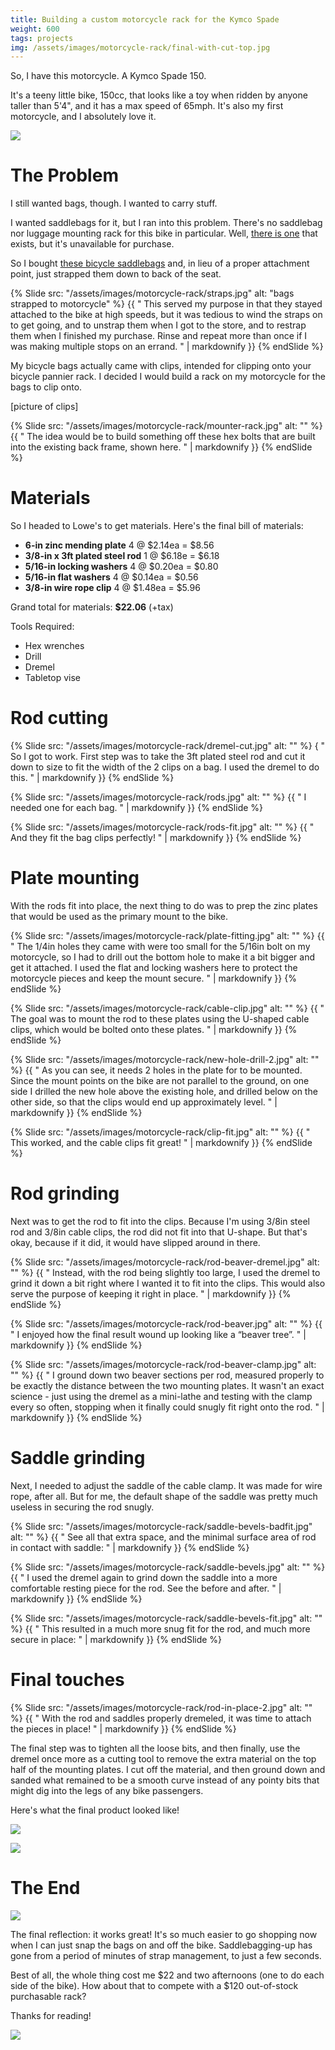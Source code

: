 ```yaml
---
title: Building a custom motorcycle rack for the Kymco Spade
weight: 600
tags: projects
img: /assets/images/motorcycle-rack/final-with-cut-top.jpg
---
```


So, I have this motorcycle.  A Kymco Spade 150.

It's a teeny little bike, 150cc, that looks like a toy when ridden by anyone taller than 5'4", and it has a max speed of 65mph.  It's also my first motorcycle, and I absolutely love it.

![](/assets/images/motorcycle-rack/mountain-pic.jpg)

# The Problem

I still wanted bags, though.  I wanted to carry stuff.

I wanted saddlebags for it, but I ran into this problem.  There's no saddlebag nor luggage mounting rack for this bike in particular.  Well, [there is one](https://www.steadygarage.com/store/chimera-rear-luggage-rack-for-kymco-spade-150cc) that exists, but it's unavailable for purchase.

So I bought [these bicycle saddlebags](https://www.amazon.com/gp/product/B07J9YMQN9/ref=ppx_yo_dt_b_asin_title_o08_s00) and, in lieu of a proper attachment point, just strapped them down to back of the seat.

{% Slide src: "/assets/images/motorcycle-rack/straps.jpg" alt: "bags strapped to motorcycle" %} {{ "
This served my purpose in that they stayed attached to the bike at high speeds, but it was tedious to wind the straps on to get going, and to unstrap them when I got to the store, and to restrap them when I finished my purchase.  Rinse and repeat more than once if I was making multiple stops on an errand.
" | markdownify }} {% endSlide %}

My bicycle bags actually came with clips, intended for clipping onto your bicycle pannier rack.  I decided I would build a rack on my motorcycle for the bags to clip onto.

[picture of clips]

{% Slide src: "/assets/images/motorcycle-rack/mounter-rack.jpg" alt: "" %} {{ "
The idea would be to build something off these hex bolts that are built into the existing back frame, shown here.
" | markdownify }} {% endSlide %}

# Materials

So I headed to Lowe's to get materials.  Here's the final bill of materials:
- **6-in zinc mending plate**
  4 @ $2.14ea = $8.56
- **3/8-in x 3ft plated steel rod**
  1 @ $6.18e = $6.18
- **5/16-in locking washers**
  4 @ $0.20ea = $0.80
- **5/16-in flat washers**
  4 @ $0.14ea = $0.56
- **3/8-in wire rope clip**
  4 @ $1.48ea = $5.96

Grand total for materials: **$22.06** (+tax)

Tools Required:
- Hex wrenches
- Drill
- Dremel
- Tabletop vise

# Rod cutting

{% Slide src: "/assets/images/motorcycle-rack/dremel-cut.jpg" alt: "" %} { "
So I got to work.  First step was to take the 3ft plated steel rod and cut it down to size to fit the width of the 2 clips on a bag.  I used the dremel to do this.
" | markdownify }} {% endSlide %}

{% Slide src: "/assets/images/motorcycle-rack/rods.jpg" alt: "" %} {{ "
I needed one for each bag.
" | markdownify }} {% endSlide %}

{% Slide src: "/assets/images/motorcycle-rack/rods-fit.jpg" alt: "" %} {{ "
And they fit the bag clips perfectly!
" | markdownify }} {% endSlide %}

# Plate mounting

With the rods fit into place, the next thing to do was to prep the zinc plates that would be used as the primary mount to the bike.

{% Slide src: "/assets/images/motorcycle-rack/plate-fitting.jpg" alt: "" %} {{ "
The 1/4in holes they came with were too small for the 5/16in bolt on my motorcycle, so I had to drill out the bottom hole to make it a bit bigger and get it attached.  I used the flat and locking washers here to protect the motorcycle pieces and keep the mount secure.
" | markdownify }} {% endSlide %}

{% Slide src: "/assets/images/motorcycle-rack/cable-clip.jpg" alt: "" %} {{ "
The goal was to mount the rod to these plates using the U-shaped cable clips, which would be bolted onto these plates.
" | markdownify }} {% endSlide %}

{% Slide src: "/assets/images/motorcycle-rack/new-hole-drill-2.jpg" alt: "" %} {{ "
As you can see, it needs 2 holes in the plate for to be mounted.  Since the mount points on the bike are not parallel to the ground, on one side I drilled the new hole above the existing hole, and drilled below on the other side, so that the clips would end up approximately level.
" | markdownify }} {% endSlide %}


{% Slide src: "/assets/images/motorcycle-rack/clip-fit.jpg" alt: "" %} {{ "
This worked, and the cable clips fit great!
" | markdownify }} {% endSlide %}

# Rod grinding

Next was to get the rod to fit into the clips.  Because I'm using 3/8in steel rod and 3/8in cable clips, the rod did not fit into that U-shape.  But that's okay, because if it did, it would have slipped around in there.

{% Slide src: "/assets/images/motorcycle-rack/rod-beaver-dremel.jpg" alt: "" %} {{ "
Instead, with the rod being slightly too large, I used the dremel to grind it down a bit right where I wanted it to fit into the clips.  This would also serve the purpose of keeping it right in place.
" | markdownify }} {% endSlide %}

{% Slide src: "/assets/images/motorcycle-rack/rod-beaver.jpg" alt: "" %} {{ "
I enjoyed how the final result wound up looking like a “beaver tree”.
" | markdownify }} {% endSlide %}

{% Slide src: "/assets/images/motorcycle-rack/rod-beaver-clamp.jpg" alt: "" %} {{ "
I ground down two beaver sections per rod, measured properly to be exactly the distance between the two mounting plates.  It wasn't an exact science - just using the dremel as a mini-lathe and testing with the clamp every so often, stopping when it finally could snugly fit right onto the rod.
" | markdownify }} {% endSlide %}

# Saddle grinding

Next, I needed to adjust the saddle of the cable clamp.  It was made for wire rope, after all.  But for me, the default shape of the saddle was pretty much useless in securing the rod snugly.

{% Slide src: "/assets/images/motorcycle-rack/saddle-bevels-badfit.jpg" alt: "" %} {{ "
See all that extra space, and the minimal surface area of rod in contact with saddle:
" | markdownify }} {% endSlide %}

{% Slide src: "/assets/images/motorcycle-rack/saddle-bevels.jpg" alt: "" %} {{ "
I used the dremel again to grind down the saddle into a more comfortable resting piece for the rod.  See the before and after.
" | markdownify }} {% endSlide %}

{% Slide src: "/assets/images/motorcycle-rack/saddle-bevels-fit.jpg" alt: "" %} {{ "
This resulted in a much more snug fit for the rod, and much more secure in place:
" | markdownify }} {% endSlide %}

# Final touches

{% Slide src: "/assets/images/motorcycle-rack/rod-in-place-2.jpg" alt: "" %} {{ "
With the rod and saddles properly dremeled, it was time to attach the pieces in place!
" | markdownify }} {% endSlide %}

The final step was to tighten all the loose bits, and then finally, use the dremel once more as a cutting tool to remove the extra material on the top half of the mounting plates.  I cut off the material, and then ground down and sanded what remained to be a smooth curve instead of any pointy bits that might dig into the legs of any bike passengers.

Here's what the final product looked like!

![](/assets/images/motorcycle-rack/final-with-cut-top.jpg)

![](/assets/images/motorcycle-rack/final-zoom-out.jpg)

# The End

![](/assets/images/motorcycle-rack/with-bags.jpg)

The final reflection: it works great! It's so much easier to go shopping now when I can just snap the bags on and off the bike.  Saddlebagging-up has gone from a period of minutes of strap management, to just a few seconds.

Best of all, the whole thing cost me $22 and two afternoons (one to do each side of the bike).  How about that to compete with a $120 out-of-stock purchasable rack?

Thanks for reading!

![](/assets/images/motorcycle-rack/autumn-pic.jpg)